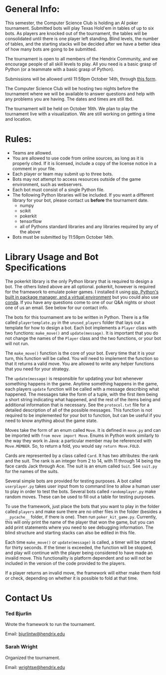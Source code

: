 # General Info:

This semester, the Computer Science Club is holding an AI poker tournament. Submitted bots will play Texas Hold'em in tables of up to six bots. As players are knocked out of the tournament, the tables will be consolidated until there is one player left standing. Blind levels, the number of tables, and the starting stacks will be decided after we have a better idea of how many bots are going to be submitted.

The tournament is open to all members of the Hendrix Community, and we encourage people of all skill levels to play. All you need is a basic grasp of Python (or a teammate with a basic grasp of Python).

Submissions will be allowed until 11:59pm October 14th, through [this form](https://forms.gle/XDTfNqpWw8f5yukz7).

The Computer Science Club will be hosting two nights before the tournament where we will be available to answer questions and help with any problems you are having. The dates and times are still tbd.

The tournament will be held on October 16th. We plan to play the tournament live with a visualization. We are still working on getting a time and location.

# Rules:

- Teams are allowed.
- You are allowed to use code from online sources, as long as it is properly cited. If it is licensed, include a copy of the license notice in a comment in your file.
- Each player or team may submit up to three bots.
- Bots may not attempt to access resources outside of the game environment, such as webservers.
- Each bot must consist of a single Python file.
- The following Python libraries will be included. If you want a different library for your bot, please contact us **before** the tournament date.
  - numpy
  - scikit
  - pokerkit
  - tensorflow
  - all of Pythons standard libraries and any libraries required by any of the above
- Bots must be submitted by 11:59pm October 14th.

# Library Usage and Bot Specifications

The pokerkit library is the only Python library that is required to design a bot. The others listed above are all optional. pokerkit, however is required for the framework to emulate poker games. I installed it using [pip, Python's built in package manager, and a virtual environment](https://packaging.python.org/en/latest/guides/installing-using-pip-and-virtual-environments/) but you could also use [conda](https://docs.conda.io/projects/conda/en/latest/user-guide/getting-started.html). If you have any questions come to one of our Q&A nights or shoot one of us an email. See below for our contact info.

The bots for this tournament are to be written in Python. There is a file called `playertemplate.py` in the `unused_players` folder that lays out a template for how to design a bot. Each bot implements a `Player` class with two functions: `make_move()` and `update(message)`. It is important that you do not change the names of the `Player` class and the two functions, or your bot will not run.

The `make_move()` function is the core of your bot. Every time that it is your turn, this function will be called. You will need to implement the function so that it returns a valid move. You are allowed to write any helper functions that you need for your strategy.

The `update(message)` is responsible for updating your bot whenever something happens in the game. Anytime something happens in the game, each players `update` function will be called with a message describing what happened. The messages take the form of a tuple, with the first item being a short string indicating what happened, and the rest of the items being and additional information that is necessary. See the `protocol.txt` file for a detailed description of all of the possible messages. This function is not required to be implemented for your bot to function, but can be useful if you need to know anything about the game state.

Moves take the form of an enum called `Move`. It is defined in `move.py` and can be imported with `from move import Move`. Enums in Python work similarly to the way they work in Java: a particular member may be referenced with `Move.MEMBER`. So, to return a fold, you would say `return Move.FOLD`.

Cards are represented by a class called `Card`. It has two attributes: the rank and the suit. The rank is an integer from 2 to 14, with 11 through 14 being the face cards Jack through Ace. The suit is an enum called `Suit`. See `suit.py` for the names of the suits.

Several simple bots are provided for testing purposes. A bot called `userplayer.py` takes user input from to command line to allow a human user to play in order to test the bots. Several bots called `randomplayer.py` make random moves. These can be used to fill out a table for testing purposes.

To use the framework, just place the bots that you want to play in the folder called `players` and make sure there are no other files in the folder (besides a `__pycache__` folder, if there is one). Then run `poker_kit_game.py`. Currently, this will only print the name of the player that won the game, but you can add print statements where you need to see debugging information. The blind structure and starting stacks can also be edited in this file.

Each time `make_move()` or `update(message)` is called, a timer will be started for thirty seconds. If the timer is exceeded, the function will be stopped, and play will continue with the player being considered to have made an invalid move. This functionality is platform dependent and so will not be included in the version of the code provided to the players.

If a player returns an invalid move, the framework will either make them fold or check, depending on whether it is possible to fold at that time.

# Contact Us

### Ted Bjurlin

Wrote the framework to run the tournament.

Email: [bjurlintw@hendrix.edu](bjurlintw@hendrix.edu)

### Sarah Wright

Organized the tournament.

Email: [wrightse@hendrix.edu](wrightse@hendrix.edu)